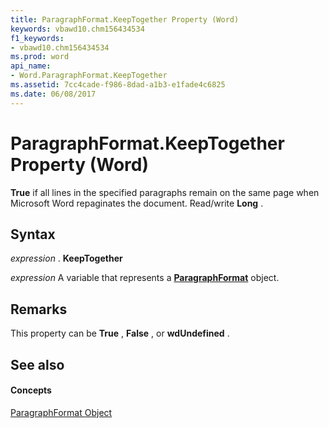 ```yaml
---
title: ParagraphFormat.KeepTogether Property (Word)
keywords: vbawd10.chm156434534
f1_keywords:
- vbawd10.chm156434534
ms.prod: word
api_name:
- Word.ParagraphFormat.KeepTogether
ms.assetid: 7cc4cade-f986-8dad-a1b3-e1fade4c6825
ms.date: 06/08/2017
---
```



# ParagraphFormat.KeepTogether Property (Word)

 **True** if all lines in the specified paragraphs remain on the same page when Microsoft Word repaginates the document. Read/write **Long** .


## Syntax

 _expression_ . **KeepTogether**

 _expression_ A variable that represents a **[ParagraphFormat](paragraphformat-object-word.md)** object.


## Remarks

This property can be **True** , **False** , or **wdUndefined** .


## See also


#### Concepts


[ParagraphFormat Object](paragraphformat-object-word.md)

